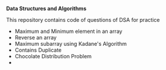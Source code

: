 **Data Structures and Algorithms**

This repository contains code of questions of DSA for practice

* Maximum and Minimum element in an array
* Reverse an array
* Maximum subarray using Kadane's Algorithm
* Contains Duplicate
* Chocolate Distribution Problem
* 
